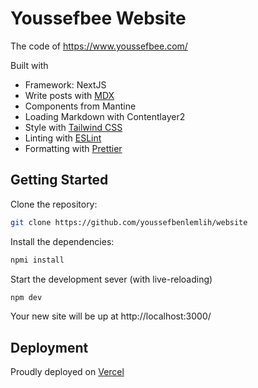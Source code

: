 # Youssefbee Website

The code of https://www.youssefbee.com/

Built with

- Framework: NextJS
- Write posts with [MDX](https://mdxjs.com/)
- Components from Mantine
- Loading Markdown with Contentlayer2
- Style with [Tailwind CSS](https://tailwindcss.com/)
- Linting with [ESLint](https://eslint.org/)
- Formatting with [Prettier](https://prettier.io/)

## Getting Started

Clone the repository:

```bash
git clone https://github.com/youssefbenlemlih/website
```

Install the dependencies:

```bash
npmi install
```

Start the development sever (with live-reloading)

```bash
npm dev
```

Your new site will be up at http://localhost:3000/

## Deployment

Proudly deployed on [Vercel](https://vercel.com/)
